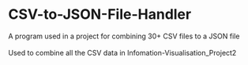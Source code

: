 # CSV-to-JSON-File-Handler
A program used in a project for combining 30+ CSV files to a JSON file
<br/>
<br/>
Used to combine all the CSV data in Infomation-Visualisation_Project2

